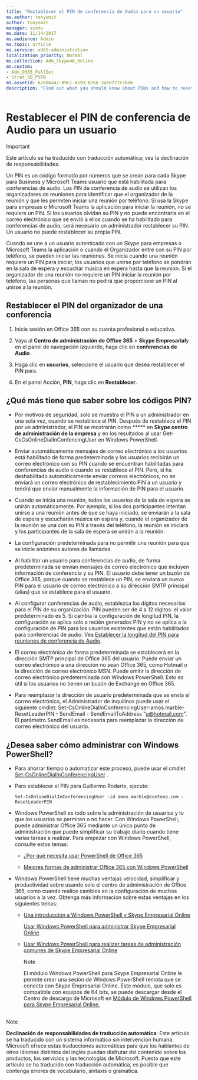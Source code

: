 ```yaml
---
title: "Restablecer el PIN de conferencia de Audio para un usuario"
ms.author: tonysmit
author: tonysmit
manager: scotv
ms.date: 11/14/2017
ms.audience: Admin
ms.topic: article
ms.service: o365-administration
localization_priority: Normal
ms.collection: Adm_Skype4B_Online
ms.custom:
- Adm_O365_FullSet
- Strat_SB_PSTN
ms.assetid: 67866a47-89c1-4593-8766-3a68777e2be6
description: "Find out what you should know about PINs and how to reset them for your users. "
---
```


# Restablecer el PIN de conferencia de Audio para un usuario

> [!IMPORTANT]
> Este artículo se ha traducido con traducción automática; vea la declinación de responsabilidades.  
  
Un PIN es un código formado por números que se crean para cada Skype para Business y Microsoft Teams usuario que está habilitada para conferencias de audio. Los PIN de conferencia de audio se utilizan los organizadores de reuniones para identificar que el organizador de la reunión y que les permiten iniciar una reunión por teléfono. Si usa la Skype para empresas o Microsoft Teams la aplicación para iniciar la reunión, no se requiere un PIN. Si los usuarios olvidan su PIN y no puede encontrarla en el correo electrónico que se envió a ellos cuando se ha habilitado para conferencias de audio, será necesario un administrador restablecer su PIN. Un usuario no puede restablecer su propia PIN.
  
Cuando se une a un usuario autenticado con un Skype para empresas o Microsoft Teams la aplicación o cuando el Organizador entre con su PIN por teléfono, se pueden iniciar las reuniones. Se inicia cuando una reunión requiere un PIN para iniciar, los usuarios que unirse por teléfono se pondrán en la sala de espera y escuchar música en espera hasta que la reunión. Si el organizador de una reunión no requiere un PIN iniciar la reunión por teléfono, las personas que llaman no pedirá que proporcione un PIN al unirse a la reunión.
  
## Restablecer el PIN del organizador de una conferencia

1. Inicie sesión en Office 365 con su cuenta profesional o educativa.
    
2. Vaya al **Centro de administración de Office 365** > **Skype Empresarial**y en el panel de navegación izquierdo, haga clic en **conferencias de Audio**
    
3. Haga clic en **usuarios**, seleccione el usuario que desea restablecer el PIN para.
    
4. En el panel Acción, **PIN**, haga clic en **Restablecer**.
    
## ¿Qué más tiene que saber sobre los códigos PIN?

- Por motivos de seguridad, solo se muestra el PIN a un administrador en una sola vez, cuando se restablece el PIN. Después de restablece el PIN por un administrador, el PIN se mostrarán como ***** en **Skype centro de administración de la empresa** y en los resultados al usar Get-CsCsOnlineDialInConfencingUser en Windows PowerShell.
    
- Enviar automáticamente mensajes de correo electrónico a los usuarios está habilitado de forma predeterminada y los usuarios recibirán un correo electrónico con su PIN cuando se encuentran habilitadas para conferencias de audio o cuando se restablece el PIN. Pero, si ha deshabilitado automáticamente enviar correos electrónicos, no se enviará un correo electrónico de restablecimiento PIN a un usuario y tendrá que enviar manualmente la información de PIN para el usuario.
    
- Cuando se inicia una reunión, todos los usuarios de la sala de espera se unirán automáticamente. Por ejemplo, si los dos participantes intentan unirse a una reunión antes de que se haya iniciado, se enviarán a la sala de espera y escucharán música en espera y, cuando el organizador de la reunión se una con su PIN a través del teléfono, la reunión se iniciará y los participantes de la sala de espera se unirán a la reunión.
    
- La configuración predeterminada para no permitir una reunión para que se inicie anónimos autores de llamadas.
    
- Al habilitar un usuario para conferencias de audio, de forma predeterminada se envían mensajes de correo electrónico que incluyen información de conferencia y su PIN. El usuario debe tener un buzón de Office 365, porque cuando se restablece un PIN, se enviará un nuevo PIN para el usuario de correo electrónico a su dirección SMTP principal (alias) que se establece para el usuario.
    
- Al configurar conferencias de audio, establezca los dígitos necesarios para el PIN de su organización. PIN pueden ser de 4 a 12 dígitos: el valor predeterminado es 5. Si cambia la configuración de longitud PIN, la configuración se aplica solo a recién generados PIN y no se aplica a la configuración de PIN para los usuarios existentes que están habilitados para conferencias de audio. Vea [Establecer la longitud del PIN para reuniones de conferencia de Audio](set-the-length-of-the-pin-for-audio-conferencing-meetings.md).
    
- El correo electrónico de forma predeterminada se establecerá en la dirección SMTP principal de Office 365 del usuario. Puede enviar un correo electrónico a una dirección no sean Office 365, como Hotmail o la dirección de correo electrónico MSN. Puede omitir la dirección de correo electrónico predeterminada con Windows PowerShell. Esto es útil si los usuarios no tienen un buzón de Exchange en Office 365.
    
- Para reemplazar la dirección de usuario predeterminada que se envía el correo electrónico, el Administrador de inquilinos puede usar el siguiente cmdlet: Set-CsOnlineDialInConferencingUser-amos.marble-ResetLeaderPIN - SendEmail - SendEmailToAddress "u@hotmail.com". El parámetro SendEmail es necesaria para reemplazar la dirección de correo electrónico del usuario.
    
## ¿Desea saber cómo administrar con Windows PowerShell?

- Para ahorrar tiempo o automatizar este proceso, puede usar el cmdlet [Set-CsOnlineDialInConferencingUser](https://go.microsoft.com/fwlink/?LinkId=617688 ) .
    
- Para establecer el PIN para Guillermo Rodarte, ejecute:
    
  ```
  Set-CsOnlineDialInConferencingUser -id amos.marble@contoso.com -ResetLeaderPIN
  ```

- Windows PowerShell es todo sobre la administración de usuarios y lo que los usuarios se permiten o no hacer. Con Windows PowerShell, puede administrar Office 365 mediante un único punto de administración que puede simplificar su trabajo diario cuando tiene varias tareas a realizar. Para empezar con Windows PowerShell, consulte estos temas:
    
  - [¿Por qué necesita usar PowerShell de Office 365](https://go.microsoft.com/fwlink/?LinkId=525041)
    
  - [Mejores formas de administrar Office 365 con Windows PowerShell](https://go.microsoft.com/fwlink/?LinkId=525142)
    
- Windows PowerShell tiene muchas ventajas velocidad, simplificar y productividad sobre usando solo el centro de administración de Office 365, como cuando realice cambios en la configuración de muchos usuarios a la vez. Obtenga más información sobre estas ventajas en los siguientes temas:
    
  - [Una introducción a Windows PowerShell y Skype Empresarial Online](https://go.microsoft.com/fwlink/?LinkId=525039)
    
    [Usar Windows PowerShell para administrar Skype Empresarial Online](https://go.microsoft.com/fwlink/?LinkId=525453)
    
  - [Usar Windows PowerShell para realizar tareas de administración comunes de Skype Empresarial Online](https://go.microsoft.com/fwlink/?LinkId=525038)
    
    > [!NOTE]
    > El módulo Windows PowerShell para Skype Empresarial Online le permite crear una sesión de Windows PowerShell remota que se conecta con Skype Empresarial Online. Este módulo, que solo es compatible con equipos de 64 bits, se puede descargar desde el Centro de descarga de Microsoft en [Módulo de Windows PowerShell para Skype Empresarial Online.](https://go.microsoft.com/fwlink/?LinkId=294688)
  
## 
<a name="MT_Footer"> </a>

> [!NOTE]
> **Declinación de responsabilidades de traducción automática**: Este artículo se ha traducido con un sistema informático sin intervención humana. Microsoft ofrece estas traducciones automáticas para que los hablantes de otros idiomas distintos del inglés puedan disfrutar del contenido sobre los productos, los servicios y las tecnologías de Microsoft. Puesto que este artículo se ha traducido con traducción automática, es posible que contenga errores de vocabulario, sintaxis o gramática. 
  

